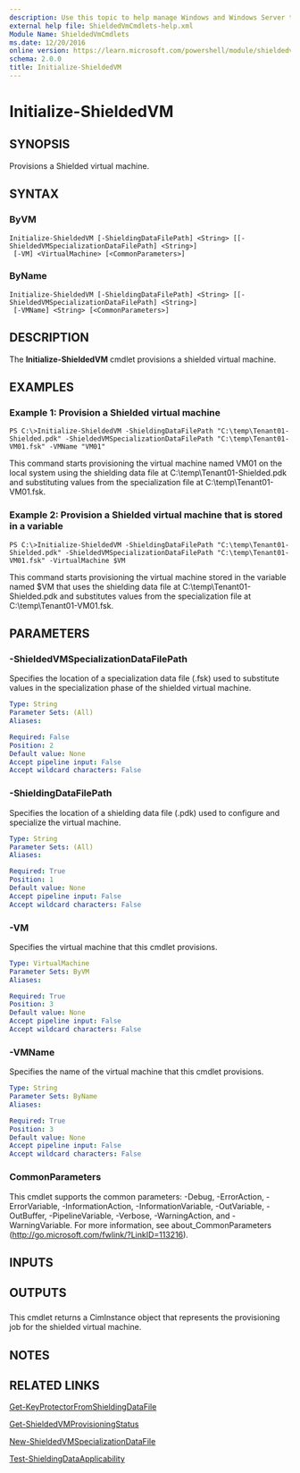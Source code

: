 ```yaml
---
description: Use this topic to help manage Windows and Windows Server technologies with Windows PowerShell.
external help file: ShieldedVmCmdlets-help.xml
Module Name: ShieldedVmCmdlets
ms.date: 12/20/2016
online version: https://learn.microsoft.com/powershell/module/shieldedvmcmdlets/initialize-shieldedvm?view=windowsserver2025-ps&wt.mc_id=ps-gethelp
schema: 2.0.0
title: Initialize-ShieldedVM
---
```


# Initialize-ShieldedVM

## SYNOPSIS
Provisions a Shielded virtual machine.

## SYNTAX

### ByVM
```
Initialize-ShieldedVM [-ShieldingDataFilePath] <String> [[-ShieldedVMSpecializationDataFilePath] <String>]
 [-VM] <VirtualMachine> [<CommonParameters>]
```

### ByName
```
Initialize-ShieldedVM [-ShieldingDataFilePath] <String> [[-ShieldedVMSpecializationDataFilePath] <String>]
 [-VMName] <String> [<CommonParameters>]
```

## DESCRIPTION
The **Initialize-ShieldedVM** cmdlet provisions a shielded virtual machine.

## EXAMPLES

### Example 1: Provision a Shielded virtual machine
```
PS C:\>Initialize-ShieldedVM -ShieldingDataFilePath "C:\temp\Tenant01-Shielded.pdk" -ShieldedVMSpecializationDataFilePath "C:\temp\Tenant01-VM01.fsk" -VMName "VM01"
```

This command starts provisioning the virtual machine named VM01 on the local system using the shielding data file at C:\temp\Tenant01-Shielded.pdk and substituting values from the specialization file at C:\temp\Tenant01-VM01.fsk.

### Example 2: Provision a Shielded virtual machine that is stored in a variable
```
PS C:\>Initialize-ShieldedVM -ShieldingDataFilePath "C:\temp\Tenant01-Shielded.pdk" -ShieldedVMSpecializationDataFilePath "C:\temp\Tenant01-VM01.fsk" -VirtualMachine $VM
```

This command starts provisioning the virtual machine stored in the variable named $VM that uses the shielding data file at C:\temp\Tenant01-Shielded.pdk and substitutes values from the specialization file at C:\temp\Tenant01-VM01.fsk.

## PARAMETERS

### -ShieldedVMSpecializationDataFilePath
Specifies the location of a specialization data file (.fsk) used to substitute values in the specialization phase of the shielded virtual machine.

```yaml
Type: String
Parameter Sets: (All)
Aliases:

Required: False
Position: 2
Default value: None
Accept pipeline input: False
Accept wildcard characters: False
```

### -ShieldingDataFilePath
Specifies the location of a shielding data file (.pdk) used to configure and specialize the virtual machine.

```yaml
Type: String
Parameter Sets: (All)
Aliases:

Required: True
Position: 1
Default value: None
Accept pipeline input: False
Accept wildcard characters: False
```

### -VM
Specifies the virtual machine that this cmdlet provisions.

```yaml
Type: VirtualMachine
Parameter Sets: ByVM
Aliases:

Required: True
Position: 3
Default value: None
Accept pipeline input: False
Accept wildcard characters: False
```

### -VMName
Specifies the name of the virtual machine that this cmdlet provisions.

```yaml
Type: String
Parameter Sets: ByName
Aliases:

Required: True
Position: 3
Default value: None
Accept pipeline input: False
Accept wildcard characters: False
```

### CommonParameters
This cmdlet supports the common parameters: -Debug, -ErrorAction, -ErrorVariable, -InformationAction, -InformationVariable, -OutVariable, -OutBuffer, -PipelineVariable, -Verbose, -WarningAction, and -WarningVariable. For more information, see about_CommonParameters (http://go.microsoft.com/fwlink/?LinkID=113216).

## INPUTS

## OUTPUTS

###
This cmdlet returns a CimInstance object that represents the provisioning job for the shielded virtual machine.

## NOTES

## RELATED LINKS

[Get-KeyProtectorFromShieldingDataFile](./Get-KeyProtectorFromShieldingDataFile.md)

[Get-ShieldedVMProvisioningStatus](./Get-ShieldedVMProvisioningStatus.md)

[New-ShieldedVMSpecializationDataFile](./New-ShieldedVMSpecializationDataFile.md)

[Test-ShieldingDataApplicability](./Test-ShieldingDataApplicability.md)

